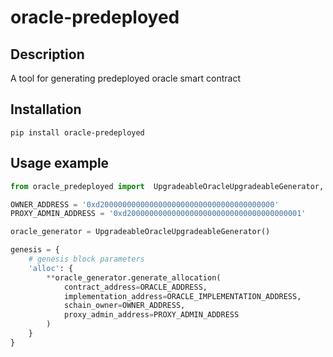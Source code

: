 # oracle-predeployed

## Description

A tool for generating predeployed oracle smart contract

## Installation

```console
pip install oracle-predeployed
```

## Usage example

```python
from oracle_predeployed import  UpgradeableOracleUpgradeableGenerator, ORACLE_ADDRESS, ORACLE_IMPLEMENTATION_ADDRESS

OWNER_ADDRESS = '0xd200000000000000000000000000000000000000'
PROXY_ADMIN_ADDRESS = '0xd200000000000000000000000000000000000001'

oracle_generator = UpgradeableOracleUpgradeableGenerator()

genesis = {
    # genesis block parameters
    'alloc': {
        **oracle_generator.generate_allocation(
            contract_address=ORACLE_ADDRESS,
            implementation_address=ORACLE_IMPLEMENTATION_ADDRESS,
            schain_owner=OWNER_ADDRESS,
            proxy_admin_address=PROXY_ADMIN_ADDRESS
        )
    }
}

```